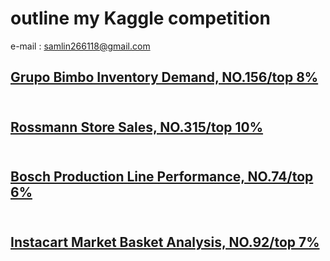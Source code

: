 # outline my Kaggle competition
e-mail : samlin266118@gmail.com <br>


## [Grupo Bimbo Inventory Demand, NO.156/top 8%](https://github.com/f496328mm/kaggle_Grupo_Bimbo_Inventory_Demand)<br><br>
## [Rossmann Store Sales, NO.315/top 10%](https://github.com/f496328mm/kaggle_Rossmann_Store_Sales)<br><br>
## [Bosch Production Line Performance, NO.74/top 6%](https://github.com/f496328mm/kaggle_Bosch_Production_Line_Performance)<br><br>
## [Instacart Market Basket Analysis, NO.92/top 7%](https://github.com/f496328mm/kaggle_Instacart_Market_Basket_Analysis)<br> <br>






